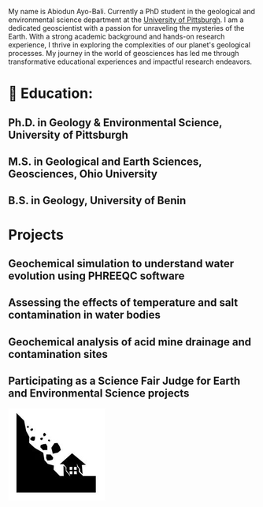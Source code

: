 My name is Abiodun Ayo-Bali. Currently a PhD student in the geological and environmental science department at the [University of Pittsburgh](https://www.pitt.edu/). I am a dedicated geoscientist with a passion for unraveling the mysteries of the Earth. With a strong academic background and hands-on research experience, I thrive in exploring the complexities of our planet's geological processes. My journey in the world of geosciences has led me through transformative educational experiences and impactful research endeavors.

# 🔬 Education:
## Ph.D. in Geology & Environmental Science, University of Pittsburgh
## M.S. in Geological and Earth Sciences, Geosciences, Ohio University
## B.S. in Geology, University of Benin

# Projects
## Geochemical simulation to understand water evolution using PHREEQC software
## Assessing the effects of temperature and salt contamination in water bodies
## Geochemical analysis of acid mine drainage and contamination sites
## Participating as a Science Fair Judge for Earth and Environmental Science projects




![](images/landslide.JPG)